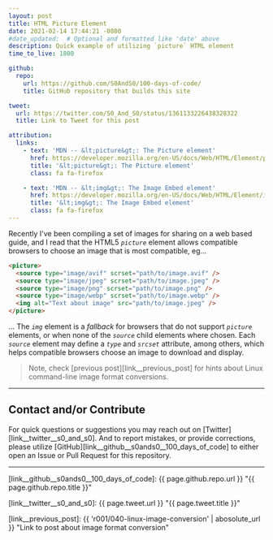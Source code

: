 ```yaml
---
layout: post
title: HTML Picture Element
date: 2021-02-14 17:44:21 -0800
#date_updated:  # Optional and formatted like 'date' above
description: Quick example of utilizing `picture` HTML element
time_to_live: 1800

github:
  repo:
    url: https://github.com/S0AndS0/100-days-of-code/
    title: GitHub repository that builds this site

tweet:
  url: https://twitter.com/S0_And_S0/status/1361133226438328322
  title: Link to Tweet for this post

attribution:
  links:
    - text: 'MDN -- &lt;picture&gt;: The Picture element'
      href: https://developer.mozilla.org/en-US/docs/Web/HTML/Element/picture
      title: '&lt;picture&gt;: The Picture element'
      class: fa fa-firefox

    - text: 'MDN -- &lt;img&gt;: The Image Embed element'
      href: https://developer.mozilla.org/en-US/docs/Web/HTML/Element/img
      title: '&lt;img&gt;: The Image Embed element'
      class: fa fa-firefox
---
```




Recently I've been compiling a set of images for sharing on a web based guide, and I read that the HTML5 _`picture`_ element allows compatible browsers to choose an image that is most compatible, eg...


```html
<picture>
  <source type="image/avif" scrset="path/to/image.avif" />
  <source type="image/jpeg" scrset="path/to/image.jpeg" />
  <source type="image/png" scrset="path/to/image.png" />
  <source type="image/webp" scrset="path/to/image.webp" />
  <img alt="Text about image" src="path/to/image.jpeg" />
</picture>
```


... The _`img`_ element is a _fallback_ for browsers that do not support _`picture`_ elements, or when none of the _`source`_ child elements where chosen. Each _`source`_ element may define a _`type`_ and _`srcset`_ attribute, among others, which helps compatible browsers choose an image to download and display.


> Note, check [previous post][link__previous_post] for hints about Linux command-line image format conversions.


______


## Contact and/or Contribute
[heading__contact_andor_contribute]: #contact-andor-contribute


For quick questions or suggestions you may reach out on [Twitter][link__twitter__s0_and_s0]. And to report mistakes, or provide corrections, please utilize [GitHub][link__github__s0ands0__100_days_of_code] to either open an Issue or Pull Request for this repository.


______



[link__github__s0ands0__100_days_of_code]: {{ page.github.repo.url }} "{{ page.github.repo.title }}"

[link__twitter__s0_and_s0]: {{ page.tweet.url }} "{{ page.tweet.title }}"

[link__previous_post]: {{ 'r001/040-linux-image-conversion' | abosolute_url }} "Link to post about image format conversion"

